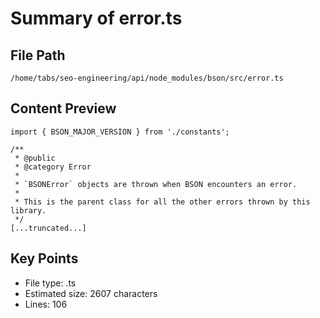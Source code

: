 # Summary of error.ts
  
## File Path
`/home/tabs/seo-engineering/api/node_modules/bson/src/error.ts`

## Content Preview
```
import { BSON_MAJOR_VERSION } from './constants';

/**
 * @public
 * @category Error
 *
 * `BSONError` objects are thrown when BSON encounters an error.
 *
 * This is the parent class for all the other errors thrown by this library.
 */
[...truncated...]
```

## Key Points
- File type: .ts
- Estimated size: 2607 characters
- Lines: 106
